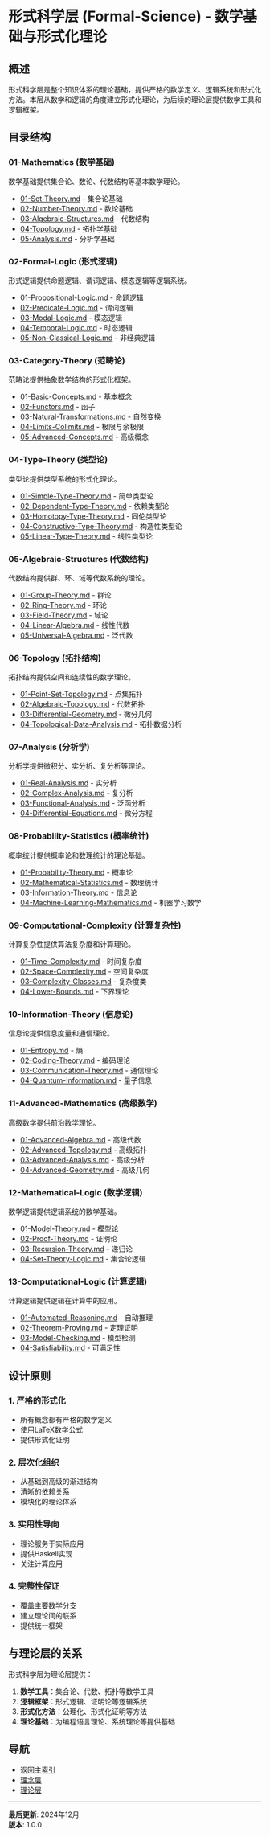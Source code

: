 # 形式科学层 (Formal-Science) - 数学基础与形式化理论

## 概述

形式科学层是整个知识体系的理论基础，提供严格的数学定义、逻辑系统和形式化方法。本层从数学和逻辑的角度建立形式化理论，为后续的理论层提供数学工具和逻辑框架。

## 目录结构

### 01-Mathematics (数学基础)

数学基础提供集合论、数论、代数结构等基本数学理论。

- [01-Set-Theory.md](01-Mathematics/01-Set-Theory.md) - 集合论基础
- [02-Number-Theory.md](01-Mathematics/02-Number-Theory.md) - 数论基础
- [03-Algebraic-Structures.md](01-Mathematics/03-Algebraic-Structures.md) - 代数结构
- [04-Topology.md](01-Mathematics/04-Topology.md) - 拓扑学基础
- [05-Analysis.md](01-Mathematics/05-Analysis.md) - 分析学基础

### 02-Formal-Logic (形式逻辑)

形式逻辑提供命题逻辑、谓词逻辑、模态逻辑等逻辑系统。

- [01-Propositional-Logic.md](02-Formal-Logic/01-Propositional-Logic.md) - 命题逻辑
- [02-Predicate-Logic.md](02-Formal-Logic/02-Predicate-Logic.md) - 谓词逻辑
- [03-Modal-Logic.md](02-Formal-Logic/03-Modal-Logic.md) - 模态逻辑
- [04-Temporal-Logic.md](02-Formal-Logic/04-Temporal-Logic.md) - 时态逻辑
- [05-Non-Classical-Logic.md](02-Formal-Logic/05-Non-Classical-Logic.md) - 非经典逻辑

### 03-Category-Theory (范畴论)

范畴论提供抽象数学结构的形式化框架。

- [01-Basic-Concepts.md](03-Category-Theory/01-Basic-Concepts.md) - 基本概念
- [02-Functors.md](03-Category-Theory/02-Functors.md) - 函子
- [03-Natural-Transformations.md](03-Category-Theory/03-Natural-Transformations.md) - 自然变换
- [04-Limits-Colimits.md](03-Category-Theory/04-Limits-Colimits.md) - 极限与余极限
- [05-Advanced-Concepts.md](03-Category-Theory/05-Advanced-Concepts.md) - 高级概念

### 04-Type-Theory (类型论)

类型论提供类型系统的形式化理论。

- [01-Simple-Type-Theory.md](04-Type-Theory/01-Simple-Type-Theory.md) - 简单类型论
- [02-Dependent-Type-Theory.md](04-Type-Theory/02-Dependent-Type-Theory.md) - 依赖类型论
- [03-Homotopy-Type-Theory.md](04-Type-Theory/03-Homotopy-Type-Theory.md) - 同伦类型论
- [04-Constructive-Type-Theory.md](04-Type-Theory/04-Constructive-Type-Theory.md) - 构造性类型论
- [05-Linear-Type-Theory.md](04-Type-Theory/05-Linear-Type-Theory.md) - 线性类型论

### 05-Algebraic-Structures (代数结构)

代数结构提供群、环、域等代数系统的理论。

- [01-Group-Theory.md](05-Algebraic-Structures/01-Group-Theory.md) - 群论
- [02-Ring-Theory.md](05-Algebraic-Structures/02-Ring-Theory.md) - 环论
- [03-Field-Theory.md](05-Algebraic-Structures/03-Field-Theory.md) - 域论
- [04-Linear-Algebra.md](05-Algebraic-Structures/04-Linear-Algebra.md) - 线性代数
- [05-Universal-Algebra.md](05-Algebraic-Structures/05-Universal-Algebra.md) - 泛代数

### 06-Topology (拓扑结构)

拓扑结构提供空间和连续性的数学理论。

- [01-Point-Set-Topology.md](06-Topology/01-Point-Set-Topology.md) - 点集拓扑
- [02-Algebraic-Topology.md](06-Topology/02-Algebraic-Topology.md) - 代数拓扑
- [03-Differential-Geometry.md](06-Topology/03-Differential-Geometry.md) - 微分几何
- [04-Topological-Data-Analysis.md](06-Topology/04-Topological-Data-Analysis.md) - 拓扑数据分析

### 07-Analysis (分析学)

分析学提供微积分、实分析、复分析等理论。

- [01-Real-Analysis.md](07-Analysis/01-Real-Analysis.md) - 实分析
- [02-Complex-Analysis.md](07-Analysis/02-Complex-Analysis.md) - 复分析
- [03-Functional-Analysis.md](07-Analysis/03-Functional-Analysis.md) - 泛函分析
- [04-Differential-Equations.md](07-Analysis/04-Differential-Equations.md) - 微分方程

### 08-Probability-Statistics (概率统计)

概率统计提供概率论和数理统计的理论基础。

- [01-Probability-Theory.md](08-Probability-Statistics/01-Probability-Theory.md) - 概率论
- [02-Mathematical-Statistics.md](08-Probability-Statistics/02-Mathematical-Statistics.md) - 数理统计
- [03-Information-Theory.md](08-Probability-Statistics/03-Information-Theory.md) - 信息论
- [04-Machine-Learning-Mathematics.md](08-Probability-Statistics/04-Machine-Learning-Mathematics.md) - 机器学习数学

### 09-Computational-Complexity (计算复杂性)

计算复杂性提供算法复杂度和计算理论。

- [01-Time-Complexity.md](09-Computational-Complexity/01-Time-Complexity.md) - 时间复杂度
- [02-Space-Complexity.md](09-Computational-Complexity/02-Space-Complexity.md) - 空间复杂度
- [03-Complexity-Classes.md](09-Computational-Complexity/03-Complexity-Classes.md) - 复杂度类
- [04-Lower-Bounds.md](09-Computational-Complexity/04-Lower-Bounds.md) - 下界理论

### 10-Information-Theory (信息论)

信息论提供信息度量和通信理论。

- [01-Entropy.md](10-Information-Theory/01-Entropy.md) - 熵
- [02-Coding-Theory.md](10-Information-Theory/02-Coding-Theory.md) - 编码理论
- [03-Communication-Theory.md](10-Information-Theory/03-Communication-Theory.md) - 通信理论
- [04-Quantum-Information.md](10-Information-Theory/04-Quantum-Information.md) - 量子信息

### 11-Advanced-Mathematics (高级数学)

高级数学提供前沿数学理论。

- [01-Advanced-Algebra.md](11-Advanced-Mathematics/01-Advanced-Algebra.md) - 高级代数
- [02-Advanced-Topology.md](11-Advanced-Mathematics/02-Advanced-Topology.md) - 高级拓扑
- [03-Advanced-Analysis.md](11-Advanced-Mathematics/03-Advanced-Analysis.md) - 高级分析
- [04-Advanced-Geometry.md](11-Advanced-Mathematics/04-Advanced-Geometry.md) - 高级几何

### 12-Mathematical-Logic (数学逻辑)

数学逻辑提供逻辑系统的数学基础。

- [01-Model-Theory.md](12-Mathematical-Logic/01-Model-Theory.md) - 模型论
- [02-Proof-Theory.md](12-Mathematical-Logic/02-Proof-Theory.md) - 证明论
- [03-Recursion-Theory.md](12-Mathematical-Logic/03-Recursion-Theory.md) - 递归论
- [04-Set-Theory-Logic.md](12-Mathematical-Logic/04-Set-Theory-Logic.md) - 集合论逻辑

### 13-Computational-Logic (计算逻辑)

计算逻辑提供逻辑在计算中的应用。

- [01-Automated-Reasoning.md](13-Computational-Logic/01-Automated-Reasoning.md) - 自动推理
- [02-Theorem-Proving.md](13-Computational-Logic/02-Theorem-Proving.md) - 定理证明
- [03-Model-Checking.md](13-Computational-Logic/03-Model-Checking.md) - 模型检测
- [04-Satisfiability.md](13-Computational-Logic/04-Satisfiability.md) - 可满足性

## 设计原则

### 1. 严格的形式化

- 所有概念都有严格的数学定义
- 使用LaTeX数学公式
- 提供形式化证明

### 2. 层次化组织

- 从基础到高级的渐进结构
- 清晰的依赖关系
- 模块化的理论体系

### 3. 实用性导向

- 理论服务于实际应用
- 提供Haskell实现
- 关注计算应用

### 4. 完整性保证

- 覆盖主要数学分支
- 建立理论间的联系
- 提供统一框架

## 与理论层的关系

形式科学层为理论层提供：

1. **数学工具**：集合论、代数、拓扑等数学工具
2. **逻辑框架**：形式逻辑、证明论等逻辑系统
3. **形式化方法**：公理化、形式化证明等方法
4. **理论基础**：为编程语言理论、系统理论等提供基础

## 导航

- [返回主索引](../README.md)
- [理念层](../01-Philosophy/README.md)
- [理论层](../03-Theory/README.md)

---

**最后更新**: 2024年12月  
**版本**: 1.0.0
